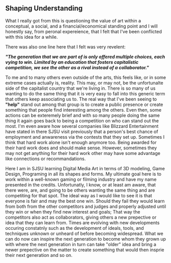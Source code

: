 ## Shaping Understanding

What I really got from this is questioning the value of art within a conceptual, a social, and a financial/economical standing point and I will honestly say, from peronal expereience, that I felt that I've been conflicted with this idea for a while.   

There was also one line here that I felt was very revelent:

**_"The generation that we are part of is only offered multiple choices, each vying to win. Limited by an education that fosters capitalistic competition, we see the other as a rival instead of a collaborator."_**

To me and to many others even outside of the arts, this feels like, or in some extreme cases actually is, reality. This may, or may not, be the unfortunalte side of the capitalist country that we're living in. There is so many of us wanting to do the same thing that it is very easy to fall into this generic term that others keep associating us to. The real way that I've been seeing to **"help"** stand out among that group is to create a public presence or create something that people find interesting among the others. Even then, some actions can be exteremely brief and with so many people doing the same thing it again goes back to being a competition on who can stand out the most. I'm even aware how several companies like Blizzard Entertainment have stated in there SJSU visit previously that a person's best chance of employment and anwareness via the contests that they set up. Sometimes I think that hard work alone isn't enough anymore too. Being awarded for their hard work does and should make sense. However, sometimes they may not get anything for their hard work other may have some advantage like connections or recommandations. 

Here I am in SJSU learning Digital Media Art in terms of 3D modeling, Game Design, Programing in all its shapes and forms. My ultimate goal here is to work within a well-known gaming or filming industry and have my name presented in the credits. Unfortunatly, I know, or at least am aware, that there were, are, and going to be others wanting the same thing and are competiting for that spot. The ideal way as I would like to see it is that everyone is fair and may the best one win. Should they fail they would learn from both from the other competitors and judges and properly adjusted until they win or when they find new interest and goals; That way the competitors also act as collaborators, giving others a new prepective or idea that they can learn from. Times are evolving with new developments occuring constatnly such as the development of ideals, tools, and techniques unknown or unheard of before becoming widespread. What we can do now can inspire the next generation to become whom they grown up with where the next generation in turn can take "older" idea and bring a newer prepective on the matter to create something that would then insprie their next generation and so on.

